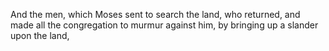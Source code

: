 And the men, which Moses sent to search the land, who returned, and made all the congregation to murmur against him, by bringing up a slander upon the land,
